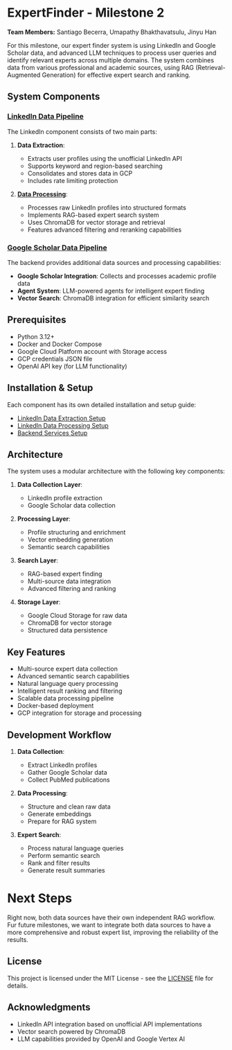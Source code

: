 # ExpertFinder - Milestone 2
**Team Members:** Santiago Becerra, Umapathy Bhakthavatsulu, Jinyu Han

For this milestone, our expert finder system is using LinkedIn and Google Scholar data, and advanced LLM techniques to process user queries and identify relevant experts across multiple domains. The system combines data from various professional and academic sources, using RAG (Retrieval-Augmented Generation) for effective expert search and ranking.

## System Components

### [LinkedIn Data Pipeline](./linkedin_raw_data)

The LinkedIn component consists of two main parts:

1. **Data Extraction**: 
   - Extracts user profiles using the unofficial LinkedIn API
   - Supports keyword and region-based searching
   - Consolidates and stores data in GCP
   - Includes rate limiting protection
   
2. **[Data Processing](./linkedin_data_processing)**:
   - Processes raw LinkedIn profiles into structured formats
   - Implements RAG-based expert search system
   - Uses ChromaDB for vector storage and retrieval
   - Features advanced filtering and reranking capabilities

### [Google Scholar Data Pipeline](./backend)

The backend provides additional data sources and processing capabilities:

- **Google Scholar Integration**: Collects and processes academic profile data
- **Agent System**: LLM-powered agents for intelligent expert finding
- **Vector Search**: ChromaDB integration for efficient similarity search

## Prerequisites

- Python 3.12+
- Docker and Docker Compose
- Google Cloud Platform account with Storage access
- GCP credentials JSON file
- OpenAI API key (for LLM functionality)

## Installation & Setup

Each component has its own detailed installation and setup guide:

- [LinkedIn Data Extraction Setup](./linkedin_raw_data/README.md#docker-setup)
- [LinkedIn Data Processing Setup](./linkedin_data_processing/README.md#docker-installation)
- [Backend Services Setup](./backend/README.md#getting-started)

## Architecture

The system uses a modular architecture with the following key components:

1. **Data Collection Layer**:
   - LinkedIn profile extraction
   - Google Scholar data collection

2. **Processing Layer**:
   - Profile structuring and enrichment
   - Vector embedding generation
   - Semantic search capabilities

3. **Search Layer**:
   - RAG-based expert finding
   - Multi-source data integration
   - Advanced filtering and ranking

4. **Storage Layer**:
   - Google Cloud Storage for raw data
   - ChromaDB for vector storage
   - Structured data persistence

## Key Features

- Multi-source expert data collection
- Advanced semantic search capabilities
- Natural language query processing
- Intelligent result ranking and filtering
- Scalable data processing pipeline
- Docker-based deployment
- GCP integration for storage and processing

## Development Workflow

1. **Data Collection**:
   - Extract LinkedIn profiles
   - Gather Google Scholar data
   - Collect PubMed publications

2. **Data Processing**:
   - Structure and clean raw data
   - Generate embeddings
   - Prepare for RAG system

3. **Expert Search**:
   - Process natural language queries
   - Perform semantic search
   - Rank and filter results
   - Generate result summaries

# Next Steps
Right now, both data sources have their own independent RAG workflow. Fur future milestones, we want to integrate both data sources to have a more comprehensive and robust expert list, improving the reliability of the results.

## License

This project is licensed under the MIT License - see the [LICENSE](LICENSE) file for details.

## Acknowledgments

- LinkedIn API integration based on unofficial API implementations
- Vector search powered by ChromaDB
- LLM capabilities provided by OpenAI and Google Vertex AI
